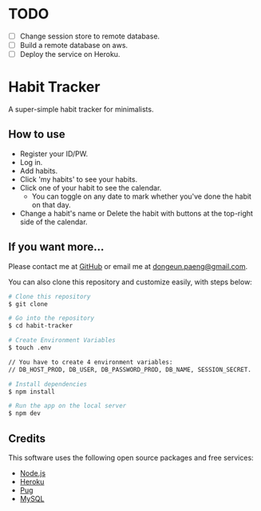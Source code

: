 # TODO
- [ ] Change session store to remote database.
- [ ] Build a remote database on aws.
- [ ] Deploy the service on Heroku.

# Habit Tracker
A super-simple habit tracker for minimalists.

## How to use
* Register your ID/PW.
* Log in.
* Add habits.
* Click 'my habits' to see your habits.
* Click one of your habit to see the calendar.
  - You can toggle on any date to mark whether you've done the habit on that day.
* Change a habit's name or Delete the habit with buttons at the top-right side of the calendar.

## If you want more...
Please contact me at [GitHub](https://github.com/DongeunPaeng) or email me at dongeun.paeng@gmail.com.

You can also clone this repository and customize easily, with steps below:
```bash
# Clone this repository
$ git clone

# Go into the repository
$ cd habit-tracker

# Create Environment Variables
$ touch .env

// You have to create 4 environment variables:
// DB_HOST_PROD, DB_USER, DB_PASSWORD_PROD, DB_NAME, SESSION_SECRET.

# Install dependencies
$ npm install

# Run the app on the local server
$ npm dev
```

## Credits

This software uses the following open source packages and free services:
- [Node.js](https://nodejs.org/)
- [Heroku](https://heroku.com/)
- [Pug](https://pugjs.org/)
- [MySQL](https://www.mysql.com/)
